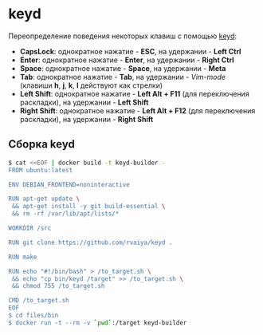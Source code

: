 # keyd

Переопределение поведения некоторых клавиш с помощью [keyd](https://github.com/rvaiya/keyd):

  * **CapsLock**: однократное нажатие - **ESC**, на удержании - **Left Ctrl**
  * **Enter**: однократное нажатие - **Enter**, на удержании - **Right Ctrl**
  * **Space**: однократное нажатие - **Space**, на удержании - **Meta**
  * **Tab**: однократное нажатие - **Tab**, на удержании - _Vim-mode_ (клавиши **h**, **j**, **k**, **l** действуют как стрелки)
  * **Left Shift**: однократное нажатие - **Left Alt + F11** (для переключения раскладки), на удержании - **Left Shift**
  * **Right Shift**: однократное нажатие - **Left Alt + F12** (для переключения раскладки), на удержании - **Right Shift**

## Сборка keyd

```bash
$ cat <<EOF | docker build -t keyd-builder -
FROM ubuntu:latest

ENV DEBIAN_FRONTEND=noninteractive

RUN apt-get update \
 && apt-get install -y git build-essential \
 && rm -rf /var/lib/apt/lists/*

WORKDIR /src

RUN git clone https://github.com/rvaiya/keyd .

RUN make

RUN echo "#!/bin/bash" > /to_target.sh \
 && echo "cp bin/keyd /target" >> /to_target.sh \
 && chmod 755 /to_target.sh

CMD /to_target.sh
EOF 
$ cd files/bin
$ docker run -t --rm -v `pwd`:/target keyd-builder
```
